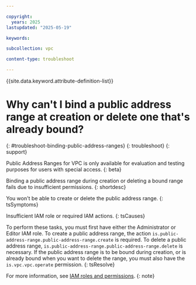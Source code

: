 ```yaml
---

copyright:
  years: 2025
lastupdated: "2025-05-19"

keywords:

subcollection: vpc

content-type: troubleshoot

---
```


{{site.data.keyword.attribute-definition-list}}

# Why can't I bind a public address range at creation or delete one that's already bound?
{: #troubleshoot-binding-public-address-ranges}
{: troubleshoot}
{: support}

Public Address Ranges for VPC is only available for evaluation and testing purposes for users with special access.
{: beta}

Binding a public address range during creation or deleting a bound range fails due to insufficient permissions. 
{: shortdesc}

You won't be able to create or delete the public address range.
{: tsSymptoms}

Insufficient IAM role or required IAM actions.
{: tsCauses}

To perform these tasks, you must first have either the Administrator or Editor IAM role. To create a public address range, the action `is.public-address-range.public-address-range.create` is required. To delete a public address range, `is.public-address-range.public-address-range.delete` is necessary. If the public address range is to be bound during creation, or is already bound when you want to delete the range, you must also have the `is.vpc.vpc.operate` permission.
{: tsResolve} 

For more information, see [IAM roles and permissions](/docs/vpc?topic=vpc-about-par&interface=ui#par-access-management).
{: note}


